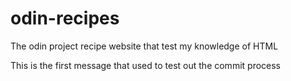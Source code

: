 # odin-recipes
The odin project recipe website that test my knowledge of HTML


This is the first message that used to test out the commit process